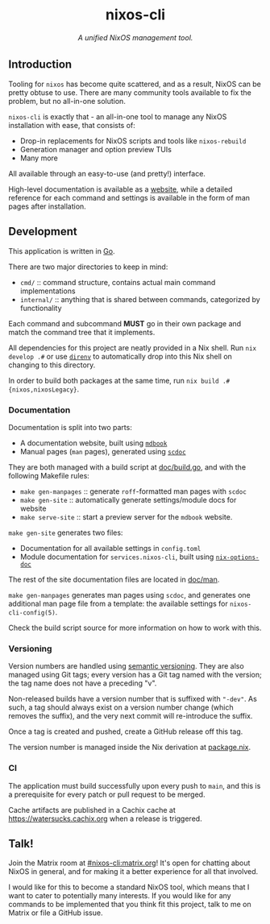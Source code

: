 <h1 align="center">nixos-cli</h1>
<h6 align="center">A unified NixOS management tool.</h6>

## Introduction

Tooling for `nixos` has become quite scattered, and as a result, NixOS can be
pretty obtuse to use. There are many community tools available to fix the
problem, but no all-in-one solution.

`nixos-cli` is exactly that - an all-in-one tool to manage any NixOS
installation with ease, that consists of:

- Drop-in replacements for NixOS scripts and tools like `nixos-rebuild`
- Generation manager and option preview TUIs
- Many more

All available through an easy-to-use (and pretty!) interface.

High-level documentation is available as a
[website](https://nix-community.github.io/nixos-cli), while a detailed reference
for each command and settings is available in the form of man pages after
installation.

## Development

This application is written in [Go](https://go.dev).

There are two major directories to keep in mind:

- `cmd/` :: command structure, contains actual main command implementations
- `internal/` :: anything that is shared between commands, categorized by
  functionality

Each command and subcommand **MUST** go in their own package and match the
command tree that it implements.

All dependencies for this project are neatly provided in a Nix shell. Run
`nix develop .#` or use [`direnv`](https://direnv.net) to automatically drop
into this Nix shell on changing to this directory.

In order to build both packages at the same time, run
`nix build .#{nixos,nixosLegacy}`.

### Documentation

Documentation is split into two parts:

- A documentation website, built using
  [`mdbook`](https://rust-lang.github.io/mdBook/)
- Manual pages (`man` pages), generated using
  [`scdoc`](https://sr.ht/~sircmpwn/scdoc/)

They are both managed with a build script at [doc/build.go](./doc/build.go), and
with the following Makefile rules:

- `make gen-manpages` :: generate `roff`-formatted man pages with `scdoc`
- `make gen-site` :: automatically generate settings/module docs for website
- `make serve-site` :: start a preview server for the `mdbook` website.

`make gen-site` generates two files:

- Documentation for all available settings in `config.toml`
- Module documentation for `services.nixos-cli`, built using
  [`nix-options-doc`](https://github.com/Thunderbottom/nix-options-doc)

The rest of the site documentation files are located in [doc/man](./doc/src).

`make gen-manpages` generates man pages using `scdoc`, and generates one
additional man page file from a template: the available settings for
`nixos-cli-config(5)`.

Check the build script source for more information on how to work with this.

### Versioning

Version numbers are handled using [semantic versioning](https://semver.org/).
They are also managed using Git tags; every version has a Git tag named with the
version; the tag name does not have a preceding "v".

Non-released builds have a version number that is suffixed with `"-dev"`. As
such, a tag should always exist on a version number change (which removes the
suffix), and the very next commit will re-introduce the suffix.

Once a tag is created and pushed, create a GitHub release off this tag.

The version number is managed inside the Nix derivation at
[package.nix](./package.nix).

### CI

The application must build successfully upon every push to `main`, and this is a
prerequisite for every patch or pull request to be merged.

Cache artifacts are published in a Cachix cache at https://watersucks.cachix.org
when a release is triggered.

## Talk!

Join the Matrix room at
[#nixos-cli:matrix.org](https://matrix.to/#/#nixos-cli:matrix.org)! It's open
for chatting about NixOS in general, and for making it a better experience for
all that involved.

I would like for this to become a standard NixOS tool, which means that I want
to cater to potentially many interests. If you would like for any commands to be
implemented that you think fit this project, talk to me on Matrix or file a
GitHub issue.
